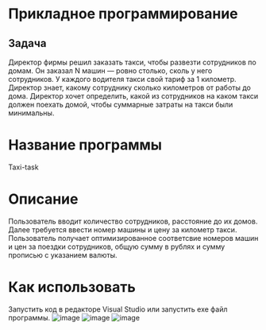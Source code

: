 # Прикладное программирование
## Задача
Директор фирмы решил заказать такси, чтобы развезти сотрудников по домам. Он заказал N машин — ровно столько, сколь у него сотрудников. У каждого водителя такси свой тариф за 1 километр. Директор знает, какому сотруднику сколько километров от работы до дома. Директор хочет определить, какой из сотрудников на каком такси должен поехать домой, чтобы суммарные затраты на такси были минимальны.   
# Название программы
Taxi-task
# Описание
Пользователь вводит количество сотрудников, расстояние до их домов. Далее требуется ввести номер машины и цену за километр такси. Пользователь получает 
оптимизированное соответсвие номеров машин и цен за поездки сотрудников, общую сумму в рублях и сумму прописью c указанием валюты.
# Как использовать 
Запустить код в редакторе Visual Studio или запустить exe файл программы.
![image](https://user-images.githubusercontent.com/89938515/193570172-c5f6f29f-93a4-44e5-b710-de377ab2b25a.png)
![image](https://user-images.githubusercontent.com/89938515/193570788-c72b1060-cbcf-42e2-abaa-edc506af13c6.png)
![image](https://user-images.githubusercontent.com/89938515/193571211-98d22784-7d1f-4679-99ea-26e141459579.png)
